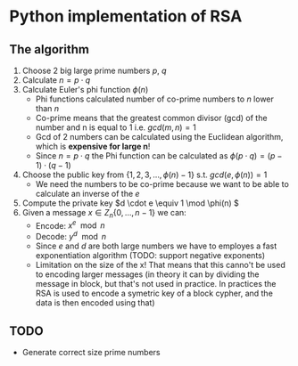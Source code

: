 # Python implementation of RSA
## The algorithm
1. Choose 2 big large prime numbers $p$, $q$
2. Calculate $n = p \cdot q$
3. Calculate Euler's phi function $\phi(n)$
    * Phi functions calculated number of co-prime numbers to $n$ lower than $n$
    * Co-prime means that the greatest common divisor (gcd) of the number and n is equal to 1 i.e. $gcd(m, n) = 1$
    * Gcd of 2 numbers can be calculated using the Euclidean algorithm, which is **expensive for large n**!
    * Since $n = p \cdot q$ the Phi function can be calculated as $\phi(p \cdot q) = (p - 1) \cdot (q - 1)$
4. Choose the public key from $\{1, 2, 3, \dots, \phi(n) - 1\}$ s.t. $gcd(e, \phi(n)) = 1$
    * We need the numbers to be co-prime because we want to be able to calculate an inverse of the $e$
5. Compute the private key $d \cdot e \equiv 1 \mod \phi(n) $
6. Given a message $x \in Z_n\{0, \dots, n - 1\}$ we can:
    * Encode: $x^e \mod n$
    * Decode: $y^d \mod n$
    * Since $e$ and $d$ are both large numbers we have to employes a fast exponentiation algorithm (TODO: support negative exponents)
    * Limitation on the size of the x! That means that this canno't be used to encoding larger messages (in theory it can by dividing the message in block, but that's not used in practice. In practices the RSA is used to encode a symetric key of a block cypher, and the data is then encoded using that)

## TODO
* Generate correct size prime numbers